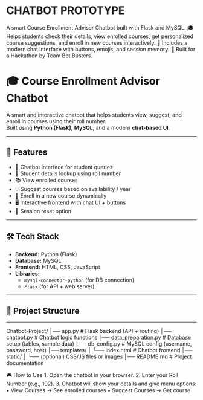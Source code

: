 # CHATBOT PROTOTYPE
A smart Course Enrollment Advisor Chatbot built with Flask and MySQL.   🎓 Helps students check their details, view enrolled courses, get personalized course suggestions, and enroll in new courses interactively.   💬 Includes a modern chat interface with buttons, emojis, and session memory.   🚀 Built for a Hackathon by Team Bot Busters.

# 🎓 Course Enrollment Advisor Chatbot

A smart and interactive chatbot that helps students view, suggest, and enroll in courses using their roll number.  
Built using **Python (Flask)**, **MySQL**, and a modern **chat-based UI**.

---

## 🚀 Features
- 🤖 Chatbot interface for student queries  
- 📌 Student details lookup using roll number  
- 📚 View enrolled courses  
- 💡 Suggest courses based on availability / year  
- 📝 Enroll in a new course dynamically  
- 🖥️ Interactive frontend with chat UI + buttons  
- 🔄 Session reset option  

---

## 🛠️ Tech Stack
- **Backend:** Python (Flask)  
- **Database:** MySQL  
- **Frontend:** HTML, CSS, JavaScript  
- **Libraries:**  
  - `mysql-connector-python` (for DB connection)  
  - `Flask` (for API + web server)  

---

## 📂 Project Structure
---
Chatbot-Project/
│── app.py                # Flask backend (API + routing)
│── chatbot.py            # Chatbot logic functions
│── data_preparation.py   # Database setup (tables, sample data)
│── db_config.py          # MySQL config (username, password, host)
│── templates/
│    └── index.html       # Chatbot frontend
│── static/
│    └── (optional) CSS/JS files or images
│── README.md             # Project documentation

🎮 How to Use
	1.	Open the chatbot in your browser.
	2.	Enter your Roll Number (e.g., 102).
	3.	Chatbot will show your details and give menu options:
	•	View Courses → See enrolled courses
	•	Suggest Courses → Get course
